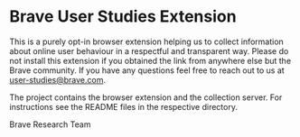 # Brave User Studies Extension

This is a purely opt-in browser extension helping us to collect information about online user behaviour in a respectful and transparent way. Please do not install this extension if you obtained the link from anywhere else but the Brave community. If you have any questions feel free to reach out to us at user-studies@brave.com.

The project contains the browser extension and the collection server. For instructions see the README files in the respective directory.

Brave Research Team
